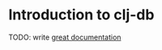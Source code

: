 # Introduction to clj-db

TODO: write [great documentation](http://jacobian.org/writing/what-to-write/)
